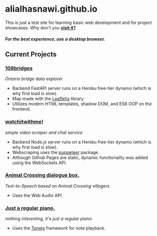 # alialhasnawi.github.io

This is just a test site for learning basic web development and for project showcases. Why don't you **[visit it?](https://alialhasnawi.github.io/)**

##### For the best experience, use a desktop browser.

## Current Projects
### **[108bridges](https://alialhasnawi.github.io/108bridges/)** 
*Ontario bridge data explorer*
- Backend FastAPI server runs on a Heroku free-tier dynamo (which is why first load is slow).
- Map made with the [Leafletjs](https://leafletjs.com/) library.
- Utilizes modern HTML templates, shadow DOM, and ES6 OOP on the frontend.

### **[watchitwithme!](https://alialhasnawi.github.io/watch/)** 
*simple video scraper and chat service*
- Backend Node.js server runs on a Heroku free-tier dynamo (which is why first load is slow).
- Webscraping uses the [puppeteer](https://pptr.dev/) package.
- Although Github Pages are static, dynamic functionality was added using the WebSockets API.

### **[Animal Crossing dialogue box.](https://alialhasnawi.github.io/animal/)** 
*Text-to-Speech based on Animal Crossing villagers*
- Uses the Web Audio API.

### **[Just a regular piano.](https://alialhasnawi.github.io/piano/)** 
*nothing interesting, it's just a regular piano*
- Uses the [Tonejs](https://tonejs.github.io/) framework for note playback.
